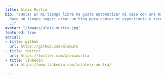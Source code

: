 ```yaml
---
title: Aleix Murtra
bio: "¡Hola! En mi tiempo libre me gusta automatizar mi casa con una Raspberry Pi.
  Hace un tiempo sugerí crear un blog para contar mi experiencia y recomendaciones y, como recibí mucho apoyo... ¡aquí lo tenéis!. Gracias por leerme
  :)"
avatar: "/images/aleix-murtra.jpg"
featured: true
social:
- title: github
  url: https://github.com/alemuro
- title: twitter
  url: https://twitter.com/aleixmurtra
- title: linkedin
  url: https://www.linkedin.com/in/aleix-murtra/

---
```

